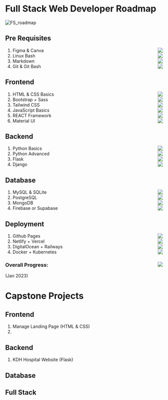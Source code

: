 # Full Stack Web Developer Roadmap
![FS_roadmap](https://user-images.githubusercontent.com/84141920/211140799-fffc7f64-a183-46de-a3a8-7f2356993be9.png)

## Pre Requisites
1. Figma & Canva <img align="right" src="https://progress-bar.dev/15"/>
2. Linux Bash <img align="right" src="https://progress-bar.dev/35"/>
3. Markdown <img align="right" src="https://progress-bar.dev/50"/>
4. Git & Git Bash <img align="right" src="https://progress-bar.dev/60"/>

## Frontend
1. HTML & CSS Basics <img align="right" src="https://progress-bar.dev/85"/>
2. Bootstrap + Sass <img align="right" src="https://progress-bar.dev/70"/>
3. Tailwind CSS <img align="right" src="https://progress-bar.dev/0"/>
4. JavaScript Basics <img align="right" src="https://progress-bar.dev/65"/>
5. REACT Framework <img align="right" src="https://progress-bar.dev/0"/>
6. Material UI <img align="right" src="https://progress-bar.dev/0"/>

## Backend 
1. Python Basics <img align="right" src="https://progress-bar.dev/85"/>
2. Python Advanced <img align="right" src="https://progress-bar.dev/10"/>
3. Flask <img align="right" src="https://progress-bar.dev/80"/>
4. Django <img align="right" src="https://progress-bar.dev/25"/>

## Database
1. MySQL & SQLite <img align="right" src="https://progress-bar.dev/90"/>
2. PostgreSQL <img align="right" src="https://progress-bar.dev/15"/> 
2. MongoDB <img align="right" src="https://progress-bar.dev/15"/>
3. Firebase or Supabase <img align="right" src="https://progress-bar.dev/0"/>

## Deployment 
1. Github Pages <img align="right" src="https://progress-bar.dev/60"/>
2. Netlify + Vercel <img align="right" src="https://progress-bar.dev/100"/>
3. DigitalOcean + Railways <img align="right" src="https://progress-bar.dev/0"/>
4. Docker + Kubernetes <img align="right" src="https://progress-bar.dev/0"/>

### Overall Progress: <img align="right" src="https://progress-bar.dev/25"/>
(Jan 2023)

# Capstone Projects
## Frontend
1. Manage Landing Page (HTML & CSS)
2. 

## Backend
1. KDH Hospital Website (Flask)

## Database

## Full Stack
